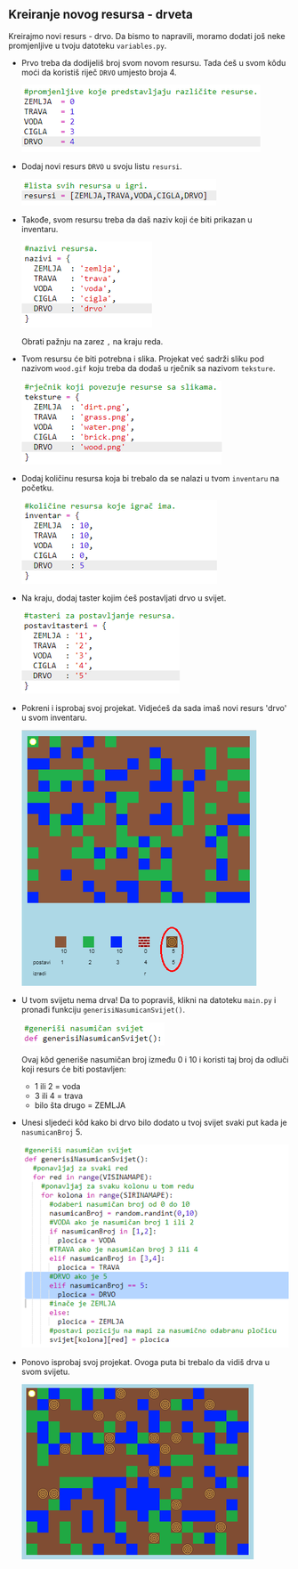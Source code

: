 ## Kreiranje novog resursa - drveta

Kreirajmo novi resurs - drvo. Da bismo to napravili, moramo dodati još neke promjenljive u tvoju datoteku `variables.py`.

+ Prvo treba da dodijeliš broj svom novom resursu. Tada ćeš u svom kôdu moći da koristiš riječ `DRVO` umjesto broja 4.
    
    ![screenshot](images/craft-wood-const.png)

+ Dodaj novi resurs `DRVO` u svoju listu `resursi`.
    
    ![screenshot](images/craft-wood-resources.png)

+ Takođe, svom resursu treba da daš naziv koji će biti prikazan u inventaru.
    
    ![screenshot](images/craft-wood-name.png)
    
    Obrati pažnju na zarez `,` na kraju reda.

+ Tvom resursu će biti potrebna i slika. Projekat već sadrži sliku pod nazivom `wood.gif` koju treba da dodaš u rječnik sa nazivom `teksture`.
    
    ![screenshot](images/craft-wood-texture.png)

+ Dodaj količinu resursa koja bi trebalo da se nalazi u tvom `inventaru` na početku.
    
    ![screenshot](images/craft-wood-inventory.png)

+ Na kraju, dodaj taster kojim ćeš postavljati drvo u svijet.
    
    ![screenshot](images/craft-wood-placekey.png)

+ Pokreni i isprobaj svoj projekat. Vidjećeš da sada imaš novi resurs 'drvo' u svom inventaru.
    
    ![screenshot](images/craft-wood-test.png)

+ U tvom svijetu nema drva! Da to popraviš, klikni na datoteku `main.py` i pronađi funkciju `generisiNasumicanSvijet()`.
    
    ![screenshot](images/craft-wood-random1.png)
    
    Ovaj kôd generiše nasumičan broj između 0 i 10 i koristi taj broj da odluči koji resurs će biti postavljen:
    
    + 1 ili 2 = voda
    + 3 ili 4 = trava
    + bilo šta drugo = ZEMLJA

+ Unesi sljedeći kôd kako bi drvo bilo dodato u tvoj svijet svaki put kada je `nasumicanBroj` 5.
    
    ![screenshot](images/craft-wood-random2.png)

+ Ponovo isprobaj svoj projekat. Ovoga puta bi trebalo da vidiš drva u svom svijetu.
    
    ![screenshot](images/craft-wood-test2.png)